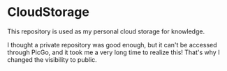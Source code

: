 # CloudStorage
This repository is used as my personal cloud storage for knowledge.

I thought a private repository was good enough, but it can't be accessed through PicGo, and it took me a very long time to realize this! That's why I changed the visibility to public.
